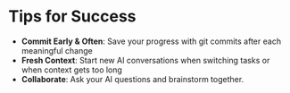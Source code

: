 # Tips for Success

- **Commit Early & Often**: Save your progress with git commits after each meaningful change
- **Fresh Context**: Start new AI conversations when switching tasks or when context gets too long
- **Collaborate**: Ask your AI questions and brainstorm together.
